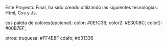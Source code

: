 Este Proyecto Final, ha sido creado utilizando las siguientes tecnologias: Html, Css y Js.

css paleta de colores(opcional):
color: #0E1C36;
color2: #E3008C;
color2: #00B7EF;

otros:
truquesa: #FF4E8F
cdafo; #d31336
